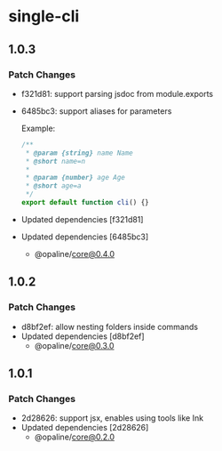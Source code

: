 # single-cli

## 1.0.3

### Patch Changes

- f321d81: support parsing jsdoc from module.exports
- 6485bc3: support aliases for parameters

  Example:

  ```js
  /**
   * @param {string} name Name
   * @short name=n
   *
   * @param {number} age Age
   * @short age=a
   */
  export default function cli() {}
  ```

- Updated dependencies [f321d81]
- Updated dependencies [6485bc3]
  - @opaline/core@0.4.0

## 1.0.2

### Patch Changes

- d8bf2ef: allow nesting folders inside commands
- Updated dependencies [d8bf2ef]
  - @opaline/core@0.3.0

## 1.0.1

### Patch Changes

- 2d28626: support jsx, enables using tools like Ink
- Updated dependencies [2d28626]
  - @opaline/core@0.2.0
